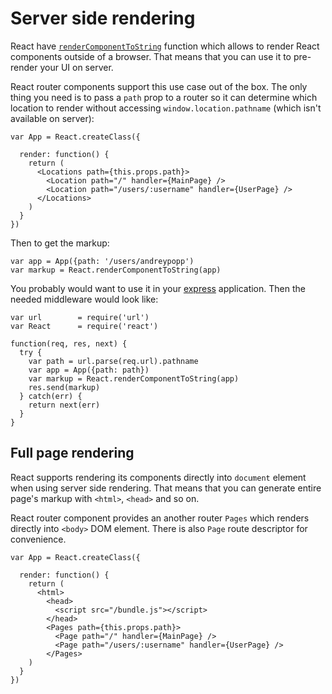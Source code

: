 # Server side rendering

React have [`renderComponentToString`][render-component-to-string] function
which allows to render React components outside of a browser. That means that
you can use it to pre-render your UI on server.

React router components support this use case out of the box. The only thing you
need is to pass a `path` prop to a router so it can determine which location to
render without accessing `window.location.pathname` (which isn't available on
server):

    var App = React.createClass({

      render: function() {
        return (
          <Locations path={this.props.path}>
            <Location path="/" handler={MainPage} />
            <Location path="/users/:username" handler={UserPage} />
          </Locations>
        )
      }
    })

Then to get the markup:

    var app = App({path: '/users/andreypopp')
    var markup = React.renderComponentToString(app)

You probably would want to use it in your [express][] application. Then the
needed middleware would look like:

    var url        = require('url')
    var React      = require('react')

    function(req, res, next) {
      try {
        var path = url.parse(req.url).pathname
        var app = App({path: path})
        var markup = React.renderComponentToString(app)
        res.send(markup)
      } catch(err) {
        return next(err)
      }
    }

## Full page rendering

React supports rendering its components directly into `document` element when
using server side rendering. That means that you can generate entire page's
markup with `<html>`, `<head>` and so on.

React router component provides an another router `Pages` which renders directly
into `<body>` DOM element. There is also `Page` route descriptor for
convenience.

    var App = React.createClass({

      render: function() {
        return (
          <html>
            <head>
              <script src="/bundle.js"></script>
            </head>
            <Pages path={this.props.path}>
              <Page path="/" handler={MainPage} />
              <Page path="/users/:username" handler={UserPage} />
            </Pages>
        )
      }
    })

[render-component-to-string]: http://facebook.github.io/react/docs/top-level-api.html#react.rendercomponenttostring
[express]: http://expressjs.com
